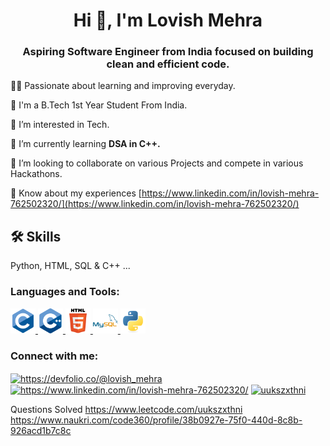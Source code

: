 
<h1 align="center">Hi 👋, I'm Lovish Mehra</h1>

<h3 align="center">Aspiring Software Engineer from India focused on building clean and efficient code.</h3>

👩‍💻 Passionate about learning and improving everyday.

🔭 I'm a B.Tech 1st Year Student From India.

👀 I’m interested in Tech.

🌱 I’m currently learning **DSA in C++.**

💞️ I’m looking to collaborate on various Projects and compete in various Hackathons.

📄 Know about my experiences [https://www.linkedin.com/in/lovish-mehra-762502320/](https://www.linkedin.com/in/lovish-mehra-762502320/)

## 🛠 Skills
Python, HTML, SQL & C++ ...
<h3 align="left">Languages and Tools:</h3>
<p align="left"> <a href="https://www.cprogramming.com/" target="_blank" rel="noreferrer"> <img src="https://raw.githubusercontent.com/devicons/devicon/master/icons/c/c-original.svg" alt="c" width="40" height="40"/> </a> <a href="https://www.w3schools.com/cpp/" target="_blank" rel="noreferrer"> <img src="https://raw.githubusercontent.com/devicons/devicon/master/icons/cplusplus/cplusplus-original.svg" alt="cplusplus" width="40" height="40"/> </a> <a href="https://www.w3.org/html/" target="_blank" rel="noreferrer"> <img src="https://raw.githubusercontent.com/devicons/devicon/master/icons/html5/html5-original-wordmark.svg" alt="html5" width="40" height="40"/> </a> <a href="https://www.mysql.com/" target="_blank" rel="noreferrer"> <img src="https://raw.githubusercontent.com/devicons/devicon/master/icons/mysql/mysql-original-wordmark.svg" alt="mysql" width="40" height="40"/> </a> <a href="https://www.python.org" target="_blank" rel="noreferrer"> <img src="https://raw.githubusercontent.com/devicons/devicon/master/icons/python/python-original.svg" alt="python" width="40" height="40"/> </a> </p>

<h3 align="left">Connect with me:</h3>
<p align="left">
<a href="https://dev.to/https://devfolio.co/@lovish_mehra" target="blank"><img align="center" src="https://raw.githubusercontent.com/rahuldkjain/github-profile-readme-generator/master/src/images/icons/Social/devto.svg" alt="https://devfolio.co/@lovish_mehra" height="30" width="40" /></a>
<a href="https://linkedin.com/in/https://www.linkedin.com/in/lovish-mehra-762502320/" target="blank"><img align="center" src="https://raw.githubusercontent.com/rahuldkjain/github-profile-readme-generator/master/src/images/icons/Social/linked-in-alt.svg" alt="https://www.linkedin.com/in/lovish-mehra-762502320/" height="30" width="40" /></a>
<a href="https://www.leetcode.com/uukszxthni" target="blank"><img align="center" src="https://raw.githubusercontent.com/rahuldkjain/github-profile-readme-generator/master/src/images/icons/Social/leet-code.svg" alt="uukszxthni" height="30" width="40" /></a>
</p>

Questions Solved
https://www.leetcode.com/uukszxthni
<br>
https://www.naukri.com/code360/profile/38b0927e-75f0-440d-8c8b-926acd1b7c8c

<!---
Lovish-Mehra-06/Lovish-Mehra-06 is a ✨ special ✨ repository because its `README.md` (this file) appears on your GitHub profile.
You can click the Preview link to take a look at your changes.
--->

